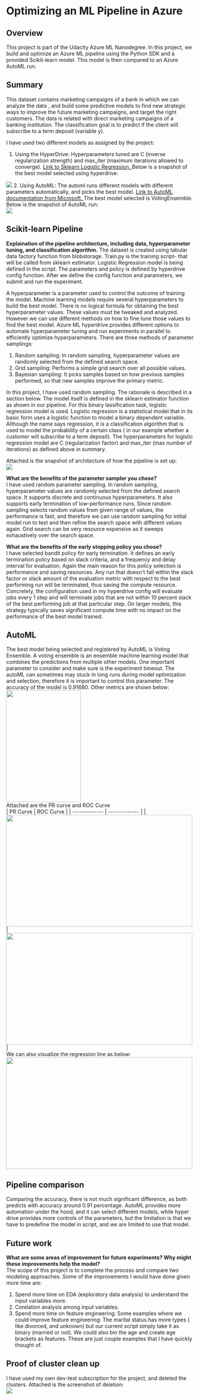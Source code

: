 # Optimizing an ML Pipeline in Azure

## Overview
This project is part of the Udacity Azure ML Nanodegree.
In this project, we build and optimize an Azure ML pipeline using the Python SDK and a provided Scikit-learn model.
This model is then compared to an Azure AutoML run.

## Summary
This dataset contains marketing campaigns of a bank in which we can analyze the data , and build some predictive models to find new strategic ways to improve the future marketing campaigns, and target the right customers. The data is related with direct marketing campaigns of a banking institution. The classification goal is to predict if the client will subscribe to a term deposit (variable y).

I have used two different models as assigned by the project: 
1. Using the HyperDrive: Hyperparameters tuned are C (inverse regularization strength) and max_iter (maximum iterations allowed to converge). 
<a href ="https://scikit-learn.org/stable/modules/generated/sklearn.linear_model.LogisticRegression.html"> Link to Sklearn Logistic Regression. </a> Below is a snapshot of the best model selected using hyperdrive: <br/>
<img src= "./images/hyperdrive_info.png">
2. Using AutoML: The automl runs different models with different parameters automatically, and picks the best model. <a href ="https://docs.microsoft.com/en-us/azure/machine-learning/concept-automated-ml"> Link to AutoML documentation from Microsoft. </a> The best model selected is VotingEnsemble. Below is the snapshot of AutoML run: <br/>
<img src= "./images/AutoML_snapshot.png">

## Scikit-learn Pipeline
**Explaination of the pipeline architecture, including data, hyperparameter tuning, and classification algorithm.**
The dataset is created using tabular data factory function from blobstorage. Train.py is the training script- that will be called from sklearn estimator. Logistic Regression model is being defined in the script. The parameters and policy is defined by hyperdrive config function. After we define the config function and parameters, we submit and run the experiment.<br/>

A hyperparameter is a parameter used to control the outcome of training the model. Machine learning models require several hyperparameters to build the best model. There is no logical formula for obtaining the best hyperparameter values. These values must be tweaked and analyzed. However we can use different methods on how to fine tune those values to find the best model. Azure ML hyperdrive provides different options to automate hyperparameter tuning and run experiments in parallel to efficiently optimize hyperparameters. There are three methods of parameter samplings:<br/>
1. Random sampling: In random sampling, hyperparameter values are randomly selected from the defined search space.
2. Grid sampling: Performs a simple grid search over all possible values.
3. Bayesian sampling: It picks samples based on how previous samples performed, so that new samples improve the primary metric.<br/>

In this project, I have used random sampling. The rationale is described in a section below. The model itself is defined in the sklearn estimator function as shown in our pipeline. For this binary lassification task, logistic regression model is used. Logistic regression is a statistical model that in its basic form uses a logistic function to model a binary dependent variable. Although the name says regression, it is a classification algorithm that is used to model the probability of a certain class ( in our example whether a customer will subscribe to a term deposit). The hyperparameters for logistic regression model are C (regularization factor) and max_iter (max number of iterations) as defined above in summary.


Attached is the snapshot of architecture of how the pipeline is set up:<br/>
<img src= "./images/hyperdrive_flow.jpg">

**What are the benefits of the parameter sampler you chose?** <br/>
I have used random parameter sampling. In random sampling, hyperparameter values are randomly selected from the defined search space. It supports discrete and continuous hyperparameters. It also supports early termination of low-performance runs. Since random sampling selects random values from given range of values, the performance is fast, and therefore we can use random sampling for initial model run to test and then refine the search space with different values again. Grid search can be very resource expensive as it sweeps exhaustively over the search space.

**What are the benefits of the early stopping policy you chose?** <br/>
I have selected bandit policy for early termination. It defines an early termination policy based on slack criteria, and a frequency and delay interval for evaluation. Again the main reason for this policy selection is performance and saving resources. Any run that doesn't fall within the slack factor or slack amount of the evaluation metric with respect to the best performing run will be terminated, thus saving the compute resource. Concretely, the configuration used in my hyperdrive config will evaluate jobs every 1 step and will terminate jobs that are not within 10 percent slack of the best performing job at that particular step. On larger models, this strategy typically saves significant compute time with no impact on the performance of the best model trained.

## AutoML <br/>
The best model being selected and registered by AutoML is Voting Ensemble. A voting ensemble is an ensemble machine learning model that combines the predictions from multiple other models. One important parameter to consider and make sure is the experiment timeout. The autoML can sometimes may stuck in long runs during model optimization and selection, therefore it is important to control this parameter. The accuracy of the model is 0.91680. Other metrics are shown below:<br/>
<img src= "./images/run_metrics.png" width="200" height="300"> <br/> Attached are the PR curve and ROC Curve <br/>
| PR Curve  | ROC Curve |
| ------------- | ------------- |
|  <img src= "./images/PRcurve.png" width="500" height="300"> | <img src= "./images/ROCcurve.png" width="500" height="300"> |
<br/>
We can also visualize the regression line as below: <br/>
 <img src= "./images/regression_line.png" width="500" height="300"> <br/>

## Pipeline comparison </br>
Comparing the accuracy, there is not much significant difference, as both predicts with accuracy around 0.91 percentage. AutoML provides more automation under the hood, and it can select different models, while hyper drive provides more controls of the parameters, but the limitation is that we have to predefine the model in script, and we are limited to use that model. 


## Future work
**What are some areas of improvement for future experiments? Why might these improvements help the model?** <br/>
The scope of this project is to complete the process and compare two modeling approaches. Some of the improvements I would have done given more time are:
1. Spend more time on EDA (exploratory data analysis) to understand the input variables more. 
2. Corelation analysis among input variables.
3. Spend more time on feature engineering: Some examples where we could improve feature engineering: The marital status has more types ( like divorced, and unknown) but our current script simply take it as binary (married or not). We could also bin the age and create age brackets as features. These are just couple examples that I have quickly thought of.

## Proof of cluster clean up
I have used my own dev-test subscription for the project, and deleted the clusters. Attached is the screenshot of deletion: <br/>
<img src= "./images/cluster_delete.png">
